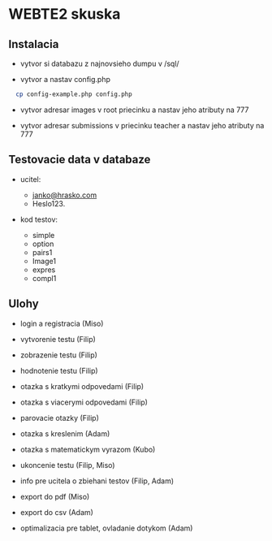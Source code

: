 # WEBTE2 skuska

## Instalacia

- vytvor si databazu z najnovsieho dumpu v /sql/

- vytvor a nastav config.php
 
```bash
  cp config-example.php config.php
  ```

- vytvor adresar images v root priecinku a nastav jeho atributy na 777

- vytvor adresar submissions v priecinku teacher a nastav jeho atributy na 777

## Testovacie data v databaze

- ucitel:
    * janko@hrasko.com
    * Heslo123.
    
- kod testov:
    * simple
    * option
    * pairs1
    * Image1
    * expres
    * compl1

## Ulohy

- login a registracia (Miso)

- vytvorenie testu (Filip)

- zobrazenie testu (Filip)

- hodnotenie testu (Filip)

- otazka s kratkymi odpovedami (Filip)

- otazka s viacerymi odpovedami (Filip)

- parovacie otazky (Filip)

- otazka s kreslenim (Adam)

- otazka s matematickym vyrazom (Kubo)

- ukoncenie testu (Filip, Miso)

- info pre ucitela o zbiehani testov (Filip, Adam)

- export do pdf (Miso)

- export do csv (Adam)

- optimalizacia pre tablet, ovladanie dotykom (Adam)